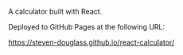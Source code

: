 A calculator built with React.

Deployed to GitHub Pages at the following URL:

https://steven-douglass.github.io/react-calculator/
